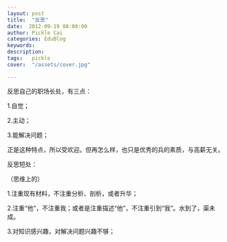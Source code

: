 ```yaml
---
layout: post  
title:  "反思"
date:  2012-09-19 08:00:00
author: Pickle Cai  
categories: EduBlog  
keywords: 
description:   
tags:	pickle   
cover:  "/assets/cover.jpg"  

---
```


反思自己的职场长处，有三点：

1.自觉；

2.主动；

3.能解决问题；

 

正是这种特点，所以受欢迎。但再怎么样，也只是优秀的兵的素质，与高薪无关。





反思短处：

（思维上的）

1.注重现有材料，不注重分析、剖析，或者升华；

2.注重“他”，不注重我；或者是注重描述“他”，不注重引到“我”。水到了，渠未成。

3.对知识感兴趣，对解决问题兴趣不够；

		

		    
